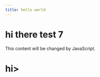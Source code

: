 ```yaml
---
title: hello world
---
```



# hi there test 7



<div id="myDiv">This content will be changed by JavaScript.</div>

<h1>hi>
